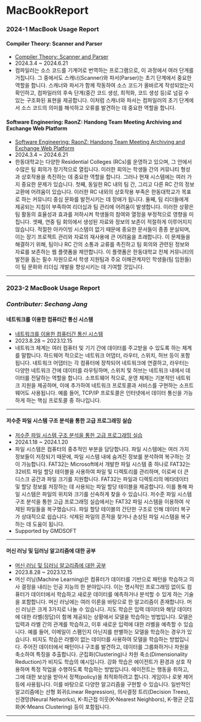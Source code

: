 # MacBookReport

### 2024-1 MacBook Usage Report

#### Compiler Theory: Scanner and Parser 

- [Compiler Theory: Scanner and Parser](/Compiler/)
- 2024.3.4 ~ 2024.6.21
- 컴파일러는 소스 코드를 기계어로 번역하는 프로그램으로, 이 과정에서 여러 단계를 거칩니다. 그 중에서도 스캐너(Scanner)와 파서(Parser)는 초기 단계에서 중요한 역할을 합니다.
스캐너와 파서가 함께 작동하여 소스 코드가 올바르게 작성되었는지 확인하고, 컴파일러의 후속 단계(중간 코드 생성, 최적화, 코드 생성 등)로 넘길 수 있는 구조화된 표현을 제공합니다. 이처럼 스캐너와 파서는 컴파일러의 초기 단계에서 소스 코드의 의미를 해석하고 오류를 발견하는 데 중요한 역할을 합니다.

#### Software Engineering: RaonZ: Handong Team Meeting Archiving and Exchange Web Platform

- [Software Engineering: RaonZ: Handong Team Meeting Archiving and Exchange Web Platform](/Software_Engineering/)
- 2024.3.4 ~ 2024.6.21
- 한동대학교는 다양한 Residential Colleges (RCs)를 운영하고 있으며, 그 안에서 수많은 팀 회의가 정기적으로 열립니다. 이러한 회의는 학생들 간의 커뮤니티 형성과 상호작용을 촉진하는 데 중요한 역할을 합니다. 그러나 현재 시스템에는 여러 가지 중요한 문제가 있습니다.
첫째, 동일한 RC 내의 팀 간, 그리고 다른 RC 간의 정보 교환에 어려움이 있습니다. 이러한 RC 내외의 상호작용 부족은 한동대학교가 목표로 하는 커뮤니티 중심 문화를 발전시키는 데 장애가 됩니다.
둘째, 팀 리더들에게 제공되는 지침이 부족하여 리더십과 팀 관리에 어려움이 발생합니다. 이러한 상황은 팀 활동의 효율성과 효과를 저하시켜 학생들의 참여와 열정을 부정적으로 영향을 미칩니다.
셋째, 연중 팀 회의에서 생성된 자료와 정보의 보존이 적절하게 이루어지지 않습니다. 적절한 아카이빙 시스템이 없기 때문에 중요한 문서들이 종종 분실되며, 이는 장기 프로젝트 관리와 자료의 재사용에 큰 어려움을 초래합니다.
이 문제들을 해결하기 위해, 팀이나 RC 간의 소통과 교류를 촉진하고 팀 회의와 관련된 정보와 자료를 보존하는 웹 플랫폼을 제안합니다. 이 플랫폼은 한동대학교 전체 커뮤니티의 발전을 돕는 필수 자원으로서 학생 지원팀과 주요 이해관계자인 학생들(팀 임원들)이 팀 문화와 리더십 개발을 향상시키는 데 기여할 것입니다.


---


### 2023-2 MacBook Usage Report

### *Contributer: Sechang Jang*

#### 네트워크를 이용한 컴퓨터간 통신 시스템

- [네트워크를 이용한 컴퓨터간 통신 시스템](./Network/)
- 2023.8.28 ~ 2023.12.15
- 네트워크 체계는 여러 컴퓨터 및 기기 간에 데이터를 주고받을 수 있도록 하는 체계를 말합니다. 하드웨어 적으로는 네트워크 어댑터, 라우터, 스위치, 허브 등이 포함됩니다. 네트워크 어댑터는 각 컴퓨터에 장착되어 네트워크에 연결하고, 라우터는 다양한 네트워크 간에 데이터를 라우팅하며, 스위치 및 허브는 네트워크 내에서 데이터를 전달하는 역할을 합니다. 소프트웨어 적으로, 운영 체제는 기본적인 네트워크 지원을 제공하며, 이에 추가하여 네트워크 프로토콜과 서비스를 구현하는 소프트웨어도 사용됩니다. 예를 들어, TCP/IP 프로토콜은 인터넷에서 데이터 통신을 가능하게 하는 핵심 프로토콜 중 하나입니다.

---

#### 저수준 파일 시스템 구조 분석을 통한 고급 프로그래밍 실습

- [저수준 파일 시스템 구조 분석을 통한 고급 프로그래밍 실습](./FAT32_Analysis/)
- 2024.1.18 ~ 2024.1.20
- 파일 시스템은 컴퓨터의 중추적인 부분을 담당합니다. 파일 시스템에는 여러 가지 정보들이 저장되기 때문에, 파일 시스템 내에 숨겨진 정보를 분석하여 복구하는 것이 가능합니다. FAT32는 Microsoft에서 개발한 파일 시스템 중 하나로 FAT32는 32비트 파일 할당 테이블을 사용하여 파일 및 디렉토리를 관리하며, 이로써 더 큰 디스크 공간과 파일 크기를 지원합니다. FAT32는 파일과 디렉토리의 메타데이터 및 할당 정보를 저장하는 데 사용되는 파일 할당 테이블을 제공합니다. 이를 통해 파일 시스템은 파일의 위치와 크기를 신속하게 찾을 수 있습니다.
저수준 파일 시스템 구조 분석을 통한 고급 프로그래밍 실습에서는 FAT32 파일 시스템을 이용하여 삭제된 파일들을 복구했습니다. 파일 할당 테이블의 간단한 구조로 인해 데이터 복구가 상대적으로 쉽습니다. 삭제된 파일의 흔적을 찾거나 손상된 파일 시스템을 복구하는 데 도움이 됩니다. 
- Supported by GMDSOFT

---

#### 머신 러닝 및 딥러닝 알고리즘에 대한 공부

- [머신 러닝 및 딥러닝 알고리즘에 대한 공부](./MachineLearning/)
- 2023.8.28 ~ 2023.12.15
- 머신 러닝(Machine Learning)은 컴퓨터가 데이터를 기반으로 패턴을 학습하고 의사 결정을 내리는 인공 지능의 한 분야입니다. 이는 명시적인 프로그래밍 없이도 컴퓨터가 데이터에서 학습하고 새로운 데이터를 예측하거나 분석할 수 있게 하는 기술을 포함합니다.
머신 러닝에는 여러 이론을 바탕으로 한 알고리즘이 존재합니다. 머신 러닝은 크게 3가지로 나눌 수 있습니다. 지도 학습은 입력 데이터와 해당 데이터에 대한 라벨(정답)이 함께 제공되는 상황에서 모델을 학습하는 방법입니다. 모델은 입력과 라벨 간의 관계를 학습하고, 이후 새로운 입력에 대한 라벨을 예측할 수 있습니다. 예를 들어, 이메일이 스팸인지 아닌지를 판별하는 모델을 학습하는 경우가 있습니다. 비지도 학습은 라벨이 없는 데이터를 사용하여 모델을 학습하는 방법입니다. 주어진 데이터에서 패턴이나 구조를 발견하고, 데이터를 그룹화하거나 차원을 축소하여 특징을 추출합니다. 군집화(Clustering)나 차원 축소(Dimensionality Reduction)가 비지도 학습의 예시입니다. 강화 학습은 에이전트가 환경과 상호 작용하며 특정 작업을 수행하도록 학습하는 방법입니다. 에이전트는 행동을 취하고, 그에 대한 보상을 받아서 정책(policy)을 최적화하려고 합니다. 게임이나 로봇 제어 등에 사용됩니다.
이를 바탕으로 다양한 알고리즘을 구현할 수 있습니다. 일반적인 알고리즘에는 선형 회귀(Linear Regression), 의사결정 트리(Decision Trees), 신경망(Neural Networks), K-최근접 이웃(K-Nearest Neighbors), K-평균 군집화(K-Means Clustering) 등이 포함됩니다.
---
